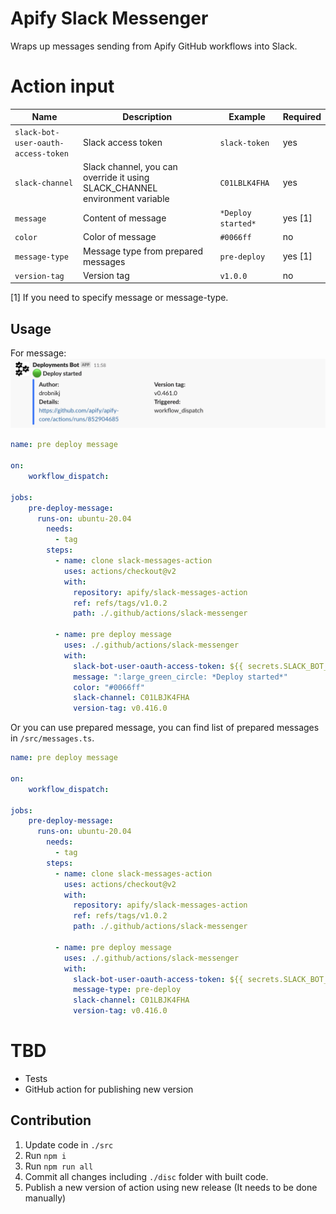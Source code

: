 # Apify Slack Messenger

Wraps up messages sending from Apify GitHub workflows into Slack.

# Action input

| Name                                      |                                                                    Description    |                                                     Example | Required |
| ---------------------------------------   | --------------------------------------------------------------------------------  | ----------------------------------------------------------- | -------- |
| `slack-bot-user-oauth-access-token`       |                                                                Slack access token |                                               `slack-token` |      yes |
| `slack-channel`                           |       Slack channel, you can override it using SLACK_CHANNEL environment variable |                                               `C01LBLK4FHA` |      yes |
| `message`                                 | Content of message                                                                |                                           `*Deploy started*`|  yes [1] |
| `color`                                   | Color of message                                                                  |                                                   `#0066ff` |       no |
| `message-type`                            | Message type from prepared messages                                               |                                                `pre-deploy` |  yes [1] |
| `version-tag`                             | Version tag                                                                       |                                                    `v1.0.0` |       no |
[1] If you need to specify message or message-type.

## Usage

For message:
![Slack message](./msg-example.png)

```yaml
name: pre deploy message

on:
    workflow_dispatch:

jobs:    
    pre-deploy-message:
      runs-on: ubuntu-20.04
        needs:
          - tag
        steps:
          - name: clone slack-messages-action
            uses: actions/checkout@v2
            with:
              repository: apify/slack-messages-action
              ref: refs/tags/v1.0.2
              path: ./.github/actions/slack-messenger
    
          - name: pre deploy message
            uses: ./.github/actions/slack-messenger
            with:
              slack-bot-user-oauth-access-token: ${{ secrets.SLACK_BOT_USER_OAUTH_ACCESS_TOKEN }}
              message: ":large_green_circle: *Deploy started*"
              color: "#0066ff"
              slack-channel: C01LBJK4FHA
              version-tag: v0.416.0
```

Or you can use prepared message, you can find list of prepared messages in `/src/messages.ts`.
```yaml
name: pre deploy message

on:
    workflow_dispatch:

jobs:    
    pre-deploy-message:
      runs-on: ubuntu-20.04
        needs:
          - tag
        steps:
          - name: clone slack-messages-action
            uses: actions/checkout@v2
            with:
              repository: apify/slack-messages-action
              ref: refs/tags/v1.0.2
              path: ./.github/actions/slack-messenger
    
          - name: pre deploy message
            uses: ./.github/actions/slack-messenger
            with:
              slack-bot-user-oauth-access-token: ${{ secrets.SLACK_BOT_USER_OAUTH_ACCESS_TOKEN }}
              message-type: pre-deploy
              slack-channel: C01LBJK4FHA
              version-tag: v0.416.0
```

# TBD

- Tests
- GitHub action for publishing new version

## Contribution

1. Update code in `./src`
2. Run `npm i`
3. Run `npm run all`
4. Commit all changes including `./disc` folder with built code.
5. Publish a new version of action using new release (It needs to be done manually)

